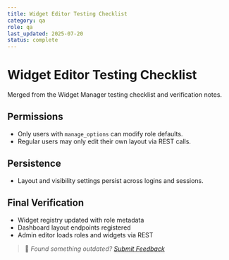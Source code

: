 ```yaml
---
title: Widget Editor Testing Checklist
category: qa
role: qa
last_updated: 2025-07-20
status: complete
---
```


# Widget Editor Testing Checklist

Merged from the Widget Manager testing checklist and verification notes.

## Permissions
- Only users with `manage_options` can modify role defaults.
- Regular users may only edit their own layout via REST calls.

## Persistence
- Layout and visibility settings persist across logins and sessions.

## Final Verification
- Widget registry updated with role metadata
- Dashboard layout endpoints registered
- Admin editor loads roles and widgets via REST

> 💬 *Found something outdated? [Submit Feedback](../feedback.md)*
